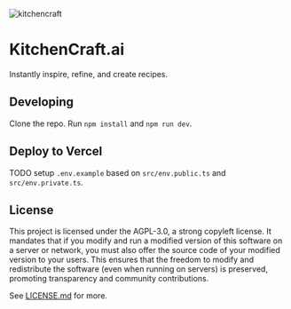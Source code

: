 ![kitchencraft](https://github.com/jonmumm/KitchenCraft/assets/718391/085de972-a71b-4d9b-b5ea-ef463afee322)

# KitchenCraft.ai

Instantly inspire, refine, and create recipes.

## Developing

Clone the repo. Run `npm install` and `npm run dev`.

## Deploy to Vercel

TODO setup `.env.example` based on `src/env.public.ts` and `src/env.private.ts`.

## License

This project is licensed under the AGPL-3.0, a strong copyleft license. It mandates that if you modify and run a modified version of this software on a server or network, you must also offer the source code of your modified version to your users. This ensures that the freedom to modify and redistribute the software (even when running on servers) is preserved, promoting transparency and community contributions.

See [LICENSE.md](/LICENSE.md) for more.
